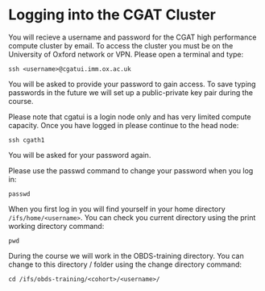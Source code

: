 # Logging into the CGAT Cluster


You will recieve a username and password for the CGAT high performance compute cluster by email. To access the cluster you must be on the University of Oxford network or VPN. Please open a terminal and type:
 
`ssh <username>@cgatui.imm.ox.ac.uk`

You will be asked to provide your password to gain access. To save typing passwords in the future we will set up a public-private key pair during the course.

Please note that cgatui is a login node only and has very limited compute capacity. Once you have logged in please continue to the head node:
 
`ssh cgath1`

You will be asked for your password again. 

Please use the passwd command to change your password when you log in:

`passwd`

When you first log in you will find yourself in your home directory `/ifs/home/<username>`. You can check you current directory using the print working directory command:

`pwd`

During the course we will work in the OBDS-training directory. You can change to this directory / folder using the change directory command:

`cd /ifs/obds-training/<cohort>/<username>/`
 

